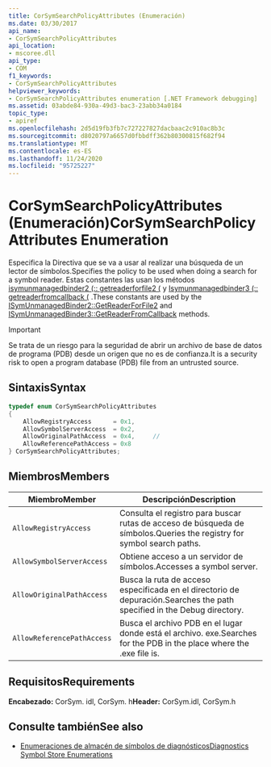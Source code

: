 ```yaml
---
title: CorSymSearchPolicyAttributes (Enumeración)
ms.date: 03/30/2017
api_name:
- CorSymSearchPolicyAttributes
api_location:
- mscoree.dll
api_type:
- COM
f1_keywords:
- CorSymSearchPolicyAttributes
helpviewer_keywords:
- CorSymSearchPolicyAttributes enumeration [.NET Framework debugging]
ms.assetid: 03abde84-930a-49d3-bac3-23abb34a0184
topic_type:
- apiref
ms.openlocfilehash: 2d5d19fb3fb7c727227827dacbaac2c910ac8b3c
ms.sourcegitcommit: d8020797a6657d0fbbdff362b80300815f682f94
ms.translationtype: MT
ms.contentlocale: es-ES
ms.lasthandoff: 11/24/2020
ms.locfileid: "95725227"
---
```

# <a name="corsymsearchpolicyattributes-enumeration"></a><span data-ttu-id="3e17d-102">CorSymSearchPolicyAttributes (Enumeración)</span><span class="sxs-lookup"><span data-stu-id="3e17d-102">CorSymSearchPolicyAttributes Enumeration</span></span>

<span data-ttu-id="3e17d-103">Especifica la Directiva que se va a usar al realizar una búsqueda de un lector de símbolos.</span><span class="sxs-lookup"><span data-stu-id="3e17d-103">Specifies the policy to be used when doing a search for a symbol reader.</span></span> <span data-ttu-id="3e17d-104">Estas constantes las usan los métodos [isymunmanagedbinder2 (:: getreaderforfile2 (](isymunmanagedbinder2-getreaderforfile2-method.md) y [Isymunmanagedbinder3 (:: getreaderfromcallback (](isymunmanagedbinder3-getreaderfromcallback-method.md) .</span><span class="sxs-lookup"><span data-stu-id="3e17d-104">These constants are used by the [ISymUnmanagedBinder2::GetReaderForFile2](isymunmanagedbinder2-getreaderforfile2-method.md) and [ISymUnmanagedBinder3::GetReaderFromCallback](isymunmanagedbinder3-getreaderfromcallback-method.md) methods.</span></span>  
  
> [!IMPORTANT]
> <span data-ttu-id="3e17d-105">Se trata de un riesgo para la seguridad de abrir un archivo de base de datos de programa (PDB) desde un origen que no es de confianza.</span><span class="sxs-lookup"><span data-stu-id="3e17d-105">It is a security risk to open a program database (PDB) file from an untrusted source.</span></span>  
  
## <a name="syntax"></a><span data-ttu-id="3e17d-106">Sintaxis</span><span class="sxs-lookup"><span data-stu-id="3e17d-106">Syntax</span></span>  
  
```cpp  
typedef enum CorSymSearchPolicyAttributes  
{  
    AllowRegistryAccess      = 0x1,
    AllowSymbolServerAccess  = 0x2,  
    AllowOriginalPathAccess  = 0x4,     //
    AllowReferencePathAccess = 0x8  
} CorSymSearchPolicyAttributes;  
```  
  
## <a name="members"></a><span data-ttu-id="3e17d-107">Miembros</span><span class="sxs-lookup"><span data-stu-id="3e17d-107">Members</span></span>  
  
|<span data-ttu-id="3e17d-108">Miembro</span><span class="sxs-lookup"><span data-stu-id="3e17d-108">Member</span></span>|<span data-ttu-id="3e17d-109">Descripción</span><span class="sxs-lookup"><span data-stu-id="3e17d-109">Description</span></span>|  
|------------|-----------------|  
|`AllowRegistryAccess`|<span data-ttu-id="3e17d-110">Consulta el registro para buscar rutas de acceso de búsqueda de símbolos.</span><span class="sxs-lookup"><span data-stu-id="3e17d-110">Queries the registry for symbol search paths.</span></span>|  
|`AllowSymbolServerAccess`|<span data-ttu-id="3e17d-111">Obtiene acceso a un servidor de símbolos.</span><span class="sxs-lookup"><span data-stu-id="3e17d-111">Accesses a symbol server.</span></span>|  
|`AllowOriginalPathAccess`|<span data-ttu-id="3e17d-112">Busca la ruta de acceso especificada en el directorio de depuración.</span><span class="sxs-lookup"><span data-stu-id="3e17d-112">Searches the path specified in the Debug directory.</span></span>|  
|`AllowReferencePathAccess`|<span data-ttu-id="3e17d-113">Busca el archivo PDB en el lugar donde está el archivo. exe.</span><span class="sxs-lookup"><span data-stu-id="3e17d-113">Searches for the PDB in the place where the .exe file is.</span></span>|  
  
## <a name="requirements"></a><span data-ttu-id="3e17d-114">Requisitos</span><span class="sxs-lookup"><span data-stu-id="3e17d-114">Requirements</span></span>  

 <span data-ttu-id="3e17d-115">**Encabezado:** CorSym. idl, CorSym. h</span><span class="sxs-lookup"><span data-stu-id="3e17d-115">**Header:** CorSym.idl, CorSym.h</span></span>  
  
## <a name="see-also"></a><span data-ttu-id="3e17d-116">Consulte también</span><span class="sxs-lookup"><span data-stu-id="3e17d-116">See also</span></span>

- [<span data-ttu-id="3e17d-117">Enumeraciones de almacén de símbolos de diagnósticos</span><span class="sxs-lookup"><span data-stu-id="3e17d-117">Diagnostics Symbol Store Enumerations</span></span>](diagnostics-symbol-store-enumerations.md)
